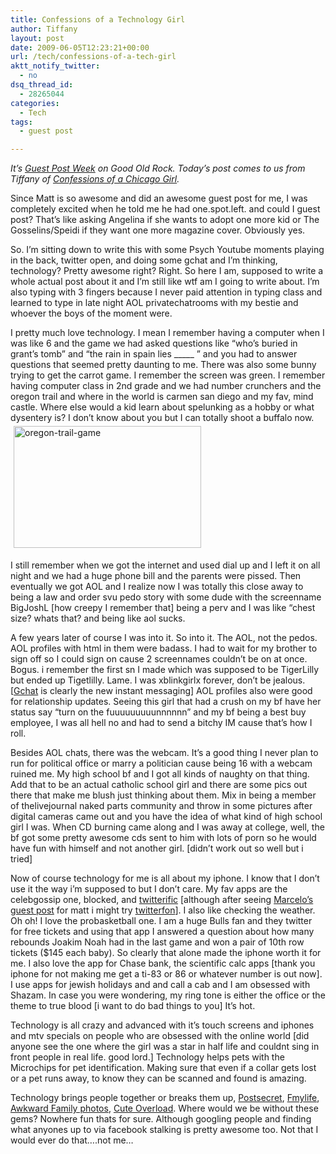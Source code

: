```yaml
---
title: Confessions of a Technology Girl
author: Tiffany
layout: post
date: 2009-06-05T12:23:21+00:00
url: /tech/confessions-of-a-tech-girl
aktt_notify_twitter:
  - no
dsq_thread_id:
  - 28265044
categories:
  - Tech
tags:
  - guest post

---
```

_It&#8217;s <a href="/tags/guest-post/" target="_self">Guest Post Week</a> on Good Old Rock. Today&#8217;s post comes to us from Tiffany of <a href="https://confessionsofachicagogirl.blogspot.com/" target="_blank">Confessions of a Chicago Girl</a>._

Since Matt is so awesome and did an awesome guest post for me, I was completely excited when he told me he had one.spot.left. and could I guest post? That&#8217;s like asking Angelina if she wants to adopt one more kid or The Gosselins/Speidi if they want one more magazine cover. Obviously yes.

So. I&#8217;m sitting down to write this with some Psych Youtube moments playing in the back, twitter open, and doing some gchat and I&#8217;m thinking, technology? Pretty awesome right? Right. So here I am, supposed to write a whole actual post about it and I&#8217;m still like wtf am I going to write about. I&#8217;m also typing with 3 fingers because I never paid attention in typing class and learned to type in late night AOL privatechatrooms with my bestie and whoever the boys of the moment were.

I pretty much love technology. I mean I remember having a computer when I was like 6 and the game we had asked questions like &#8220;who&#8217;s buried in grant&#8217;s tomb&#8221; and &#8220;the rain in spain lies \_____ &#8221; and you had to answer questions that seemed pretty daunting to me. There was also some bunny trying to get the carrot game. I remember the screen was green. I remember having computer class in 2nd grade and we had number crunchers and the oregon trail and where in the world is carmen san diego and my fav, mind castle. Where else would a kid learn about spelunking as a hobby or what dysentery is? I don&#8217;t know about you but I can totally shoot a buffalo now.<img class="alignleft size-medium wp-image-5316" style="margin: 5px;" title="oregon-trail-game" src="/wp-content/uploads/2009/06/oregon-trail-game-300x195.jpg" alt="oregon-trail-game" width="300" height="195" srcset="/wp-content/uploads/2009/06/oregon-trail-game-300x195.jpg 300w, /wp-content/uploads/2009/06/oregon-trail-game.jpg 701w" sizes="(max-width: 300px) 100vw, 300px" />

I still remember when we got the internet and used dial up and I left it on all night and we had a huge phone bill and the parents were pissed. Then eventually we got AOL and I realize now I was totally this close away to being a law and order svu pedo story with some dude with the screenname BigJoshL [how creepy I remember that] being a perv and I was like &#8220;chest size? whats that? and being like aol sucks.

A few years later of course I was into it. So into it. The AOL, not the pedos. AOL profiles with html in them were badass. I had to wait for my brother to sign off so I could sign on cause 2 screennames couldn&#8217;t be on at once. Bogus. i remember the first sn I made which was supposed to be TigerLilly but ended up Tigetlilly. Lame. I was xblinkgirlx forever, don&#8217;t be jealous. [<a href="https://www.google.com/talk/" target="_blank">Gchat</a> is clearly the new instant messaging] AOL profiles also were good for relationship updates. Seeing this girl that had a crush on my bf have her status say &#8220;turn on the fuuuuuuuuunnnnnn&#8221; and my bf being a best buy employee, I was all hell no and had to send a bitchy IM cause that&#8217;s how I roll.

Besides AOL chats, there was the webcam. It&#8217;s a good thing I never plan to run for political office or marry a politician cause being 16 with a webcam ruined me. My high school bf and I got all kinds of naughty on that thing. Add that to be an actual catholic school girl and there are some pics out there that make me blush just thinking about them. Mix in being a member of thelivejournal naked parts community and throw in some pictures after digital cameras came out and you have the idea of what kind of high school girl I was. When CD burning came along and I was away at college, well, the bf got some pretty awesome cds sent to him with lots of porn so he would have fun with himself and not another girl. [didn&#8217;t work out so well but i tried]

Now of course technology for me is all about my iphone. I know that I don&#8217;t use it the way i&#8217;m supposed to but I don&#8217;t care. My fav apps are the celebgossip one, blocked, and <a href="https://iconfactory.com/software/twitterrific " target="_blank">twitterific</a> [although after seeing [Marcelo&#8217;s guest post][1] for matt i might try <a href="https://twitterfon.net" target="_blank">twitterfon</a>]. I also like checking the weather. Oh oh! I love the probasketball one. I am a huge Bulls fan and they twitter for free tickets and using that app I answered a question about how many rebounds Joakim Noah had in the last game and won a pair of 10th row tickets ($145 each baby). So clearly that alone made the iphone worth it for me. I also love the app for Chase bank, the scientific calc apps [thank you iphone for not making me get a ti-83 or 86 or whatever number is out now]. I use apps for jewish holidays and and call a cab and I am obsessed with Shazam. In case you were wondering, my ring tone is either the office or the theme to true blood [i want to do bad things to you] It&#8217;s hot.

Technology is all crazy and advanced with it&#8217;s touch screens and iphones and mtv specials on people who are obsessed with the online world [did anyone see the one where the girl was a star in half life and couldnt sing in front people in real life. good lord.] Technology helps pets with the Microchips for pet identification. Making sure that even if a collar gets lost or a pet runs away, to know they can be scanned and found is amazing.

Technology brings people together or breaks them up, <a href="https://postsecret.blogspot.com" target="_blank">Postsecret</a>, <a href="https://www.fmylife.com" target="_blank">Fmylife</a>, <a href="https://awkwardfamilyphotos.com/" target="_blank">Awkward Family photos</a>, <a href="https://cuteoverload.com" target="_blank">Cute Overload</a>. Where would we be without these gems? Nowhere fun thats for sure. Although googling people and finding what anyones up to via facebook stalking is pretty awesome too. Not that I would ever do that&#8230;.not me&#8230;

 [1]: /2009/06/03/iphone-twitter-app-shoot-out/